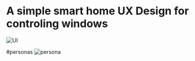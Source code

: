 # A simple smart home UX Design for controling windows
![UI](https://github.com/Behnaz-HP/Behnaz-HP.github.io/blob/main/smart_home/UI%20Behnaz.png)

#personas
![persona](https://github.com/Behnaz-HP/Behnaz-HP.github.io/blob/main/smart_home/persona.png)
